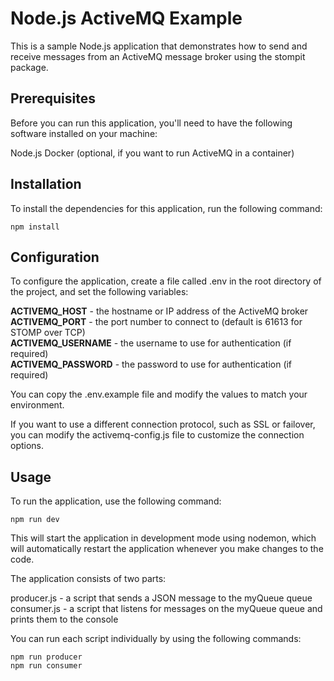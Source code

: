 # Node.js ActiveMQ Example

This is a sample Node.js application that demonstrates how to send and receive messages from an ActiveMQ message broker using the stompit package.

## Prerequisites
Before you can run this application, you'll need to have the following software installed on your machine:

Node.js
Docker (optional, if you want to run ActiveMQ in a container)

## Installation
To install the dependencies for this application, run the following command:
```
npm install
```

## Configuration
To configure the application, create a file called .env in the root directory of the project, and set the following variables:

**ACTIVEMQ_HOST** - the hostname or IP address of the ActiveMQ broker\
**ACTIVEMQ_PORT** - the port number to connect to (default is 61613 for STOMP over TCP)\
**ACTIVEMQ_USERNAME** - the username to use for authentication (if required)\
**ACTIVEMQ_PASSWORD** - the password to use for authentication (if required)

You can copy the .env.example file and modify the values to match your environment.

If you want to use a different connection protocol, such as SSL or failover, you can modify the activemq-config.js file to customize the connection options.

## Usage
To run the application, use the following command:
```
npm run dev
```
This will start the application in development mode using nodemon, which will automatically restart the application whenever you make changes to the code.

The application consists of two parts:

producer.js - a script that sends a JSON message to the myQueue queue
consumer.js - a script that listens for messages on the myQueue queue and prints them to the console

You can run each script individually by using the following commands:
```
npm run producer
npm run consumer
```
